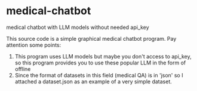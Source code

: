 # medical-chatbot
medical chatbot with LLM models without needed api_key

This source code is a simple graphical medical chatbot program.
Pay attention some points:
1) This program uses LLM models but maybe you don't access to api_key, so this program provides you to use these popular LLM in the form of offline
2) Since the format of datasets in this field (medical QA) is in 'json' so I attached a dataset.json as an example of a very simple dataset.

